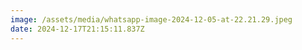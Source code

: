```yaml
---
image: /assets/media/whatsapp-image-2024-12-05-at-22.21.29.jpeg
date: 2024-12-17T21:15:11.837Z
---
```

